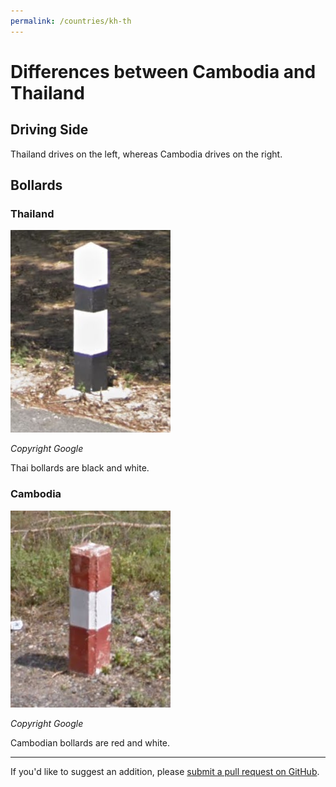 ```yaml
---
permalink: /countries/kh-th
---
```


# Differences between Cambodia and Thailand

## Driving Side

Thailand drives on the left, whereas Cambodia drives on the right.

## Bollards

### Thailand

![](th-bollard.png)

_Copyright Google_

Thai bollards are black and white.

### Cambodia

![](kh-bollard.png)

_Copyright Google_

Cambodian bollards are red and white.

---

If you'd like to suggest an addition, please [submit a pull request on GitHub](https://github.com/ntzm/geo-stats/edit/master/docs/countries/kh-th/kh-th.md).
